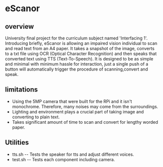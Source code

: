 # eScanor

## overview
University final project for the curriculum subject named 'Interfacing 1'. Introducing briefly, eScanor is allowing an impaired vision individual to scan and read text from an A4 paper. It takes a snapshot of the image, converts to a txt file using OCR (Optical Character Recognition) and then speaks that converted text using TTS (Text-To-Speech).
It is designed to be as simple and minimal with minimum hassle for interaction, just a single push of a button will automatically trigger the procedure of scanning,convert and speak.

## limitations
* Using the 5MP camera that were built for the RPi and it isn't monochrome. Therefore, many noises may come from the surroundings.
* Lighting and environment plays a crucial part of taking image and converting to plain text.
* Takes significant amount of time to scan and convert for lengthy worded paper.

## Utilities
* tts.sh -- Tests the speaker for tts and adjust different voices.
* test.sh -- Tests each component including camera.
